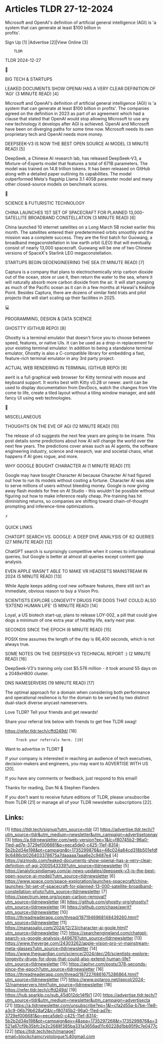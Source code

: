 # Articles TLDR 27-12-2024

Microsoft and OpenAI's definition of artificial general intelligence
(AGI) is 'a system that can generate at least $100 billion in
profits'. ‌ ‌ ‌ ‌ ‌ ‌ ‌ ‌ ‌ ‌ ‌ ‌ ‌ ‌ ‌ ‌ ‌ ‌ ‌ ‌ ‌ ‌ ‌ ‌ ‌ ‌  ‌ ‌ ‌ ‌ ‌ ‌ ‌ ‌ ‌ ‌ ‌ ‌ ‌ ‌ ‌ ‌ ‌ ‌ ‌ ‌ ‌ ‌ ‌ ‌ ‌ ‌ 


 Sign Up [1] |Advertise [2]|View Online [3] 

		TLDR 

TLDR 2024-12-27

📱 

BIG TECH & STARTUPS

 LEAKED DOCUMENTS SHOW OPENAI HAS A VERY CLEAR DEFINITION OF ‘AGI'
(3 MINUTE READ) [4] 

 Microsoft and OpenAI's definition of artificial general intelligence
(AGI) is 'a system that can generate at least $100 billion in
profits'. The companies agreed on the definition in 2023 as part of an
agreement which had a clause that stated that OpenAI would stop
allowing Microsoft to use any new technology it develops after AGI is
achieved. OpenAI and Microsoft have been on diverging paths for some
time now. Microsoft needs its own proprietary tech and OpenAI needs
more money. 

 DEEPSEEK-V3 IS NOW THE BEST OPEN SOURCE AI MODEL (3 MINUTE READ) [5] 

 DeepSeek, a Chinese AI research lab, has released DeepSeek-V3, a
Mixture-of-Experts model that features a total of 671B parameters. The
model was trained on 14.8 trillion tokens. It has been released on
GitHub along with a detailed paper outlining its capabilities. The
model outperformed Meta's flagship Llama 3.1 405B parameter model and
many other closed-source models on benchmark scores. 

🚀 

SCIENCE & FUTURISTIC TECHNOLOGY

 CHINA LAUNCHES 1ST SET OF SPACECRAFT FOR PLANNED 13,000-SATELLITE
BROADBAND CONSTELLATION (3 MINUTE READ) [6] 

 China launched 10 internet satellites on a Long March 5B rocket
earlier this month. The satellites entered their predetermined orbits
smoothly and the mission was a complete success. They are the first
batch for Guowang, a broadband megaconstellation in low earth orbit
(LEO) that will eventually consist of nearly 13,000 spacecraft.
Guowang will be one of two Chinese versions of SpaceX's Starlink LEO
megaconstellation. 

 STARTUPS BEGIN GEOENGINEERING THE SEA (11 MINUTE READ) [7] 

 Captura is a company that plans to electrochemically strip carbon
dioxide out of the ocean, store or use it, then return the water to
the sea, where it will naturally absorb more carbon dioxide from the
air. It will start pumping as much of the Pacific ocean as it can in a
few months at Hawaii's Keāhole Point. Besides Captura, there are
dozens of similar field trials and pilot projects that will start
scaling up their facilities in 2025. 

💻 

PROGRAMMING, DESIGN & DATA SCIENCE

 GHOSTTY (GITHUB REPO) [8] 

 Ghostty is a terminal emulator that doesn't force you to choose
between speed, features, or native UIs. It can be used as a drop-in
replacement for your existing terminal emulator. In addition to being
a standalone terminal emulator, Ghostty is also a C-compatible library
for embedding a fast, feature-rich terminal emulator in any 3rd party
project. 

 ACTUAL WEB RENDERING IN TERMINAL (GITHUB REPO) [9] 

 awrit is a full graphical web browser for Kitty terminal with mouse
and keyboard support. It works best with Kitty v0.28 or newer. awrit
can be used to display documentation from DevDocs, watch the changes
from Vite come to life, create a tiled layout without a tiling window
manager, and add fancy UI using web technologies. 

🎁 

MISCELLANEOUS

 THOUGHTS ON THE EVE OF AGI (12 MINUTE READ) [10] 

 The release of o3 suggests the next few years are going to be insane.
This post details some predictions about how AI will change the world
over the next few years. The predictions cover areas such as AI
agents, the software engineering industry, science and research, war
and societal chaos, what happens if AI goes rogue, and more. 

 WHY GOOGLE BOUGHT CHARACTER AI (1 MINUTE READ) [11] 

 Google may have bought Character AI because Character AI had figured
out how to run its models without costing a fortune. Character AI was
able to serve millions of users without bleeding money. Google is now
giving away flash models for free on AI Studio - this wouldn't be
possible without figuring out how to make inference really cheap.
Pre-training has hit diminishing returns, so companies are shifting
toward chain-of-thought prompting and inference-time optimizations. 

⚡ 

QUICK LINKS

 CHATGPT SEARCH VS. GOOGLE: A DEEP DIVE ANALYSIS OF 62 QUERIES (27
MINUTE READ) [12] 

 ChatGPT search is surprisingly competitive when it comes to
informational queries, but Google is better at almost all queries
except content gap analysis. 

 EVEN APPLE WASN'T ABLE TO MAKE VR HEADSETS MAINSTREAM IN 2024 (5
MINUTE READ) [13] 

 While Apple keeps adding cool new software features, there still
isn't an immediate, obvious reason to buy a Vision Pro. 

 SCIENTISTS EXPLORE LONGEVITY DRUGS FOR DOGS THAT COULD ALSO ‘EXTEND
HUMAN LIFE' (5 MINUTE READ) [14] 

 Loyal, a US biotech start-up, plans to release LOY-002, a pill that
could give dogs a minimum of one extra year of healthy life, early
next year. 

 SECONDS SINCE THE EPOCH (6 MINUTE READ) [15] 

 POSIX time assumes the length of the day is 86,400 seconds, which is
not always true. 

 SOME NOTES ON THE DEEPSEEK-V3 TECHNICAL REPORT :) (2 MINUTE READ)
[16] 

 DeepSeek-V3's training only cost $5.576 million - it took around 55
days on a 2048xH800 cluster. 

 DNS NAMESERVERS (19 MINUTE READ) [17] 

 The optimal approach for a domain when considering both performance
and operational resilience is for the domain to be served by two
distinct dual-stack diverse anycast nameservers. 

Love TLDR? Tell your friends and get rewards!

 Share your referral link below with friends to get free TLDR swag! 

 https://refer.tldr.tech/cffd249d/ [18] 

		 Track your referrals here. [19] 

Want to advertise in TLDR? 📰

 If your company is interested in reaching an audience of tech
executives, decision-makers and engineers, you may want to ADVERTISE
WITH US [20]. 

 If you have any comments or feedback, just respond to this email! 

Thanks for reading, 
Dan Ni & Stephen Flanders 

If you don't want to receive future editions of TLDR, please
unsubscribe from TLDR [21] or manage all of your TLDR newsletter
subscriptions [22]. 

 

Links:
------
[1] https://tldr.tech/signup?utm_source=tldr
[2] https://advertise.tldr.tech/?utm_source=tldr&utm_medium=newsletter&utm_campaign=advertisetopnav
[3] https://a.tldrnewsletter.com/web-version?ep=1&lc=f80745b2-96a0-11ed-ad7e-3729ef006681&p=eeca5de0-c425-11ef-8314-5b2b2d34e198&pt=campaign&t=1735299876&s=48c024a84cd318b501efdf9c6486cb026403378675a7daaaaa7aaa6e2c9487e4
[4] https://gizmodo.com/leaked-documents-show-openai-has-a-very-clear-definition-of-agi-2000543339?utm_source=tldrnewsletter
[5] https://analyticsindiamag.com/ai-news-updates/deepseek-v3-is-the-best-open-source-ai-model/?utm_source=tldrnewsletter
[6] https://www.space.com/space-exploration/launches-spacecraft/china-launches-1st-set-of-spacecraft-for-planned-13-000-satellite-broadband-constellation-photo?utm_source=tldrnewsletter
[7] https://spectrum.ieee.org/ocean-carbon-removal?utm_source=tldrnewsletter
[8] https://github.com/ghostty-org/ghostty?utm_source=tldrnewsletter
[9] https://github.com/chase/awrit?utm_source=tldrnewsletter
[10] https://threadreaderapp.com/thread/1871946968148439260.html?utm_source=tldrnewsletter
[11] https://manassaloi.com/2024/12/23/character-ai-goole.html?utm_source=tldrnewsletter
[12] https://searchengineland.com/chatgpt-search-vs-google-analysis-449676?utm_source=tldrnewsletter
[13] https://www.theverge.com/24303262/apple-vision-pro-vr-mainstream-meta-glasses?utm_source=tldrnewsletter
[14] https://www.theguardian.com/science/2024/dec/26/scientists-explore-longevity-drugs-for-dogs-that-could-also-extend-human-life?utm_source=tldrnewsletter
[15] https://aphyr.com/posts/378-seconds-since-the-epoch?utm_source=tldrnewsletter
[16] https://threadreaderapp.com/thread/1872276861675286864.html?utm_source=tldrnewsletter
[17] https://www.potaroo.net/ispcol/2024-12/nameservers.html?utm_source=tldrnewsletter
[18] https://refer.tldr.tech/cffd249d/
[19] https://hub.sparklp.co/sub_45d012dc14f9/1
[20] https://advertise.tldr.tech/?utm_source=tldr&utm_medium=newsletter&utm_campaign=advertisecta
[21] https://a.tldrnewsletter.com/unsubscribe?ep=1&l=cfa2d55a-b7be-11e8-a3c9-06b79b628af2&lc=f80745b2-96a0-11ed-ad7e-3729ef006681&p=eeca5de0-c425-11ef-8314-5b2b2d34e198&pt=campaign&pv=4&spa=1735297268&t=1735299876&s=3521a67cf9b35bfc2e2c2688f385ba331a3656ad11c60228d1bb95f9c7e0477c
[22] https://tldr.tech/tech/manage?email=blockchaincryptologue%40gmail.com